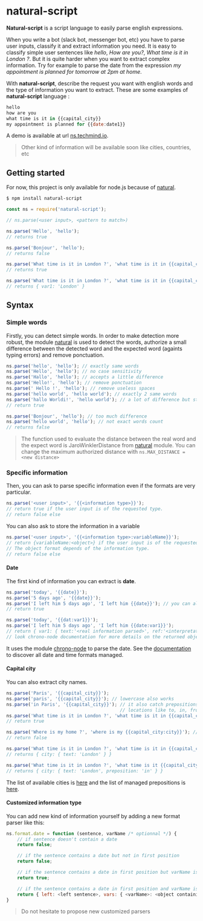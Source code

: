 # natural-script

**Natural-script** is a script language to easily parse english expressions.

When you write a bot (slack bot, messenger bot, etc) you have to parse user inputs, classify it and extract information you need. It is easy to classify simple user sentences like *hello*, *How are you?*, *What time is it in London ?*. But it is quite harder when you want to extract complex information. Try for example to parse the date from the expression *my appointment is planned for tomorrow at 2pm at home*.

With **natural-script**, describe the request you want with english words and the type of information you want to extract. These are some examples of **natural-script** language :

```javascript
hello
how are you
what time is it in {{capital_city}}
my appointment is planned for {{date:date1}}
```

A demo is available at url [ns.techmind.io](http://ns.techmind.io/).

> Other kind of information will be available soon like cities, countries, etc

## Getting started

For now, this project is only available for node.js because of [natural](https://github.com/NaturalNode/natural).

```bash
$ npm install natural-script
```

```javascript
const ns = require('natural-script');

// ns.parse(<user input>, <pattern to match>)

ns.parse('Hello', 'hello');
// returns true

ns.parse('Bonjour', 'hello');
// returns false

ns.parse('What time is it in London ?', 'what time is it in {{capital_city}}');
// returns true

ns.parse('What time is it in London ?', 'what time is it in {{capital_city:var1}}');
// returns { var1: 'London' }

```


## Syntax

### Simple words

Firstly, you can detect simple words. In order to make detection more robust, the module [natural](https://github.com/NaturalNode/natural) is used to detect the words, authorize a small difference between the detected word and the expected word (againts typing errors) and remove ponctuation.

```javascript
ns.parse('hello', 'hello'); // exactly same words
ns.parse('Hello', 'hello'); // no case sensitivity
ns.parse('Hallo', 'hello'); // accepts a little difference
ns.parse('Hello!', 'hello'); // remove ponctuation
ns.parse(' Hello !', 'hello'); // remove useless spaces
ns.parse('hello world', 'hello world'); // exactly 2 same words
ns.parse('hallo Worldi!', 'hello world'); // a lot of difference but still works
// return true

ns.parse('Bonjour', 'hello'); // too much difference
ns.parse('hello world', 'hello'); // not exact words count
// returns false
```
> The function used to evaluate the distance between the real word and the expect word is JaroWinklerDistance from [natural](https://github.com/NaturalNode/natural) module. You can change the maximum authorized distance with `ns.MAX_DISTANCE = <new distance>`

### Specific information

Then, you can ask to parse specific information even if the formats are very particular.

```javascript
ns.parse('<user input>', '{{<information type>}}');
// return true if the user input is of the requested type.
// return false else
```

You can also ask to store the information in a variable
```javascript
ns.parse('<user input>', '{{<information type>:variableName}}');
// return {variableName:<object>} if the user input is of the requested type.
// The object format depends of the information type.
// return false else
```

#### Date

The first kind of information you can extract is **date**.
```javascript
ns.parse('today', '{{date}}');
ns.parse('5 days ago', '{{date}}');
ns.parse('I left him 5 days ago', 'I left him {{date}}'); // you can also mix with simple words
// return true

ns.parse('today', '{{dat:var1}}');
ns.parse('I left him 5 days ago', 'I left him {{date:var1}}');
// return { var1: { text:'<real information parsed>', ref:'<interpretated information parsed>', ... } }
// look chrono-node documentation for more details on the returned object
```

It uses the module [chrono-node](https://github.com/wanasit/chrono) to parse the date.
See the [documentation](http://wanasit.github.io/pages/chrono/) to discover all date and time formats managed.


#### Capital city

You can also extract city names.

```javascript
ns.parse('Paris', '{{capital_city}}');
ns.parse('paris', '{{capital_city}}'); // lowercase also works
ns.parse('in Paris', '{{capital_city}}'); // it also catch prepositions about
                                          // locations like to, in, from, etc
ns.parse('What time is it in London ?', 'what time is it in {{capital_city}}');
// return true

ns.parse('Where is my home ?', 'where is my {{capital_city:city}}'); // home is not a city
// return false

ns.parse('What time is it in London ?', 'what time is it in {{capital_city:city}}');
// returns { city: { text: 'London' } }

ns.parse('What time is it in London ?', 'what time is it {{capital_city:city}}');
// returns { city: { text: 'London', preposition: 'in' } }

```

The list of available cities is [here](src/formats/capital-city.js) and the list
of managed prepositions is [here](src/prepositions.js).


#### Customized information type

You can add new kind of information yourself by adding a new format parser like this:

```javascript
ns.format.date = function (sentence, varName /* optionnal */) {
    // if sentence doesn't contain a date
    return false;

    // if the sentence contains a date but not in first position
    return false;

    // if the sentence contains a date in first position but varName is not present
    return true;

    // if the sentence contains a date in first position and varName is present
    return { left: <left sentence>, vars: { <varName>: <object containing the date> }};
}

```

> Do not hesitate to propose new customized parsers
